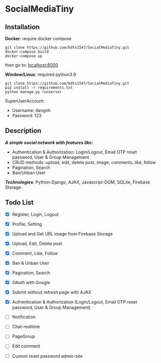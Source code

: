 # SocialMediaTiny

## Installation
**Docker**: require docker compose
```
git clone https://github.com/bdts1547/SocialMediaTiny.git
docker-compose build
docker-compose up
```
then go to: [localhost:8000](http://localhost:8000)

**Window/Linux**: required python3.9
```
git clone https://github.com/bdts1547/SocialMediaTiny.git
pip install -r requirements.txt
python manage.py runserver
```

SuperUserAccount: 
- Username: dangnh
- Password: 123

## Description
***A simple social network with features like:***

- Authentication & Authorization: Login/Logout, Email OTP reset password, User & Group Management
- CRUD methods: upload, edit, delete post, image, comments, like, follow
- Pagination, Search
- Ban/Unban User

***Technologies***:
 Python-Django, AJAX, Javascript-DOM, SQLite, Firebase Storage.



## Todo List
- [x] Register, Login, Logout
- [x] Profile, Setting
- [x] Upload and Get URL image from Firebase Storage
- [x] Upload, Edit, Delete post
- [x] Comment, Like, Follow
- [x] Ban & Unban User
- [x] Pagination, Search
- [x] OAuth with Google
- [x] Submit without refresh page with AJAX
- [x] Authentication & Authorization (Login/Logout, Email OTP reset password, User & Group Management)
- [ ] Notification
- [ ] Chat-realtime
- [ ] PageGroup
- [ ] Edit comment
- [ ] Custom reset password admin-site





